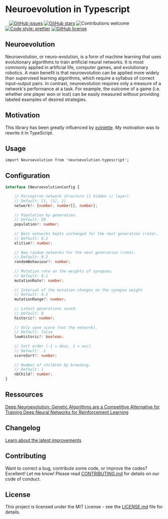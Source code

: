 # Neuroevolution in Typescript

&nbsp;&nbsp;
[![GitHub issues](https://img.shields.io/github/issues/digitsensitive/neuroevolution-typescript.svg)](https://github.com/digitsensitive/neuroevolution-typescript/issues)
[![GitHub stars](https://img.shields.io/github/stars/digitsensitive/neuroevolution-typescript.svg)](https://github.com/digitsensitive/neuroevolution-typescript/stargazers)
![Contributions welcome](https://img.shields.io/badge/contributions-welcome-orange.svg)
[![Code style: prettier](https://img.shields.io/badge/code_style-prettier-ff69b4.svg)](https://github.com/prettier/prettier)
[![GitHub license](https://img.shields.io/github/license/digitsensitive/neuroevolution-typescript.svg)](https://github.com/digitsensitive/neuroevolution-typescript)

## Neuroevolution

Neuroevolution, or neuro-evolution, is a form of machine learning that uses evolutionary algorithms to train artificial neural networks.
It is most commonly applied in artificial life, computer games, and evolutionary robotics. A main benefit is that neuroevolution can be applied more
widely than supervised learning algorithms, which require a syllabus of correct input-output pairs. In contrast, neuroevolution requires only a measure
of a network's performance at a task. For example, the outcome of a game (i.e. whether one player won or lost) can be easily measured without providing
labeled examples of desired strategies.

## Motivation

This library has been greatly influenced by [xviniette](https://github.com/xviniette/FlappyLearning).
My motivation was to rewrite it in TypeScript.

## Usage

`import Neuroevolution from 'neuroevolution-typescript';`

## Configuration

```ts
interface INeuroevolutionConfig {

    // Perceptron network structure (1 hidden // layer).
    // Default: [1, [1], 1]
    network?: [number, number[], number];
    
    // Population by generation.
    // Default: 50
    population?: number;
    
    // Best networks kepts unchanged for the next generation (rate).
    // Default: 0.2
    elitism?: number;
    
    // New random networks for the next generation (rate).
    // Default: 0.2
    randomBehaviour?: number;
    
    // Mutation rate on the weights of synapses.
    // Default: 0.1
    mutationRate?: number;
    
    // Interval of the mutation changes on the synapse weight
    // Default: 0.5
    mutationRange?: number;
    
    // Latest generations saved.
    // Default: 0
    historic?: number;
    
    // Only save score (not the network).
    // Default: false
    lowHistoric?: boolean;
    
    // Sort order (-1 = desc, 1 = asc).
    // Default: -1
    scoreSort?: number;
    
    // Number of children by breeding.
    // Default: 1
    nbChild?: number;
}
```

## Ressources

[Deep Neuroevolution: Genetic Algorithms are a Competitive Alternative for
Training Deep Neural Networks for Reinforcement Learning](https://arxiv.org/pdf/1712.06567.pdf)  

## Changelog

[Learn about the latest improvements](https://github.com/digitsensitive/neuroevolution-typescript/blob/master/CHANGELOG.md)

## Contributing

Want to correct a bug, contribute some code, or improve the codes? Excellent! Let me know!
Please read [CONTRIBUTING.md](https://github.com/digitsensitive/neuroevolution-typescript/blob/master/CONTRIBUTING.md) for details on our code of conduct.

## License

This project is licensed under the MIT License - see the [LICENSE.md](https://github.com/digitsensitive/neuroevolution-typescript/blob/master/LICENSE) file for details.

